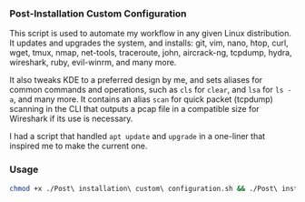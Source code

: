 ### Post-Installation Custom Configuration

This script is used to automate my workflow in any given Linux distribution. It updates and upgrades the system, and installs: git, vim, nano, htop, curl, wget, tmux, nmap, net-tools, traceroute, john, aircrack-ng, tcpdump, hydra, wireshark, ruby, evil-winrm, and many more.

It also tweaks KDE to a preferred design by me, and sets aliases for common commands and operations, such as `cls` for `clear`, and `lsa` for `ls -a`, and many more.
It contains an alias `scan` for quick packet (tcpdump) scanning in the CLI that outputs a pcap file in a compatible size for Wireshark if its use is necessary.

I had a script that handled `apt update` and `upgrade` in a one-liner that inspired me to make the current one.

### Usage

```bash
chmod +x ./Post\ installation\ custom\ configuration.sh && ./Post\ installation\ custom\ configuration.sh
```
